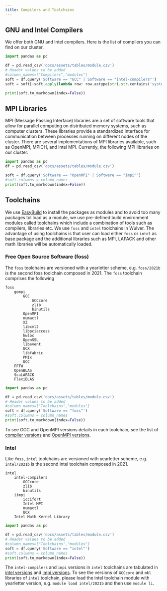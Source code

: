 ```yaml
---
title: Compilers and Toolchains
---
```


## GNU and Intel Compilers 
We offer both GNU and Intel compilers. Here is the list of compilers you can find on our cluster.
```python exec="on"
import pandas as pd

df = pd.read_csv('docs/assets/tables/module.csv')
# Header values to be added
#column_names=["Compilers","modules"]
soft = df.query('Software == "GCC" | Software == "intel-compilers"')
soft = soft[~soft.apply(lambda row: row.astype(str).str.contains('system').any(), axis=1)]

print(soft.to_markdown(index=False))
```

## MPI Libraries
MPI (Message Passing Interface) libraries are a set of software tools that allow for parallel computing on distributed memory systems, such as computer clusters. These libraries provide a standardized interface for communication between processes running on different nodes of the cluster. There are several implementations of MPI libraries available, such as OpenMPI, MPICH, and Intel MPI. Currently, the following MPI libraries on our cluster.

```python exec="on"
import pandas as pd
df = pd.read_csv('docs/assets/tables/module.csv')

soft = df.query('Software == "OpenMPI" | Software == "impi"')
#soft.columns = column_names
print(soft.to_markdown(index=False))
```

## Toolchains
We use [EasyBuild](https://easybuild.io) to install the packages as modules and to avoid too many packages tol load as a module, we use pre-defined build environment modules called toolchains which include a combination of tools such as compilers, libraries etc. We use `foss` and `intel` toolchains in Wulver. The advantage of using toolchains is that user can load either `foss` or `intel` as base package and the additional libraries such as MPI, LAPACK and other math libraries will be automatically loaded. 
### Free Open Source Software (foss)
The `foss` toolchains are versioned with a yearletter scheme, e.g. `foss/2021b` is the second foss toolchain composed in 2021. The `foss` toolchain comprises the following 

```tree
foss
    gompi 
        GCC
            GCCcore
            zlib
            binutils
        OpenMPI
        numactl
        XZ
        libxml2
        libpciaccess
        hwloc
        OpenSSL
        libevent
        UCX
        libfabric
        PMIx
        UCC
    FFTW
    OpenBLAS
    ScaLAPACK
    FlexiBLAS
```

```python exec="on"
import pandas as pd

df = pd.read_csv('docs/assets/tables/module.csv')
# Header values to be added
#column_names=["Toolchains","modules"]
soft = df.query('Software == "foss"')
#soft.columns = column_names
print(soft.to_markdown(index=False))
```
To see GCC and OpenMPI versions details in each toolchain, see the list of [compiler versions](compilers.md#gnu-and-intel-compilers) and [OpenMPI versions](compilers.md#mpi-libraries).
### Intel
Like `foss`, `intel` toolchains are versioned with yearletter scheme, e.g. `intel/2021b` is the second intel toolchain composed in 2021.

```tree
intel
    intel-compilers
        GCCcore   
        zlib
        binutils
    iimpi
        iccifort
        Intel MPI
        numactl
        UCX
    Intel Math Kernel Library
```

```python exec="on"
import pandas as pd

df = pd.read_csv('docs/assets/tables/module.csv')
# Header values to be added
#column_names=["Toolchains","modules"]
soft = df.query('Software == "intel"')
#soft.columns = column_names
print(soft.to_markdown(index=False))
```

The `intel-compilers` and `impi` versions in `intel` toolchains are tabulated in [intel versions](compilers.md#gnu-and-intel-compilers) and [impi versions](compilers.md#mpi-libraries).
To see the versions of `GCCcore` and `mkl` libraries of `intel` toolchain, please load the intel toolchain module with yearletter version, e.g. `module load intel/2021b` and then use `module li`.